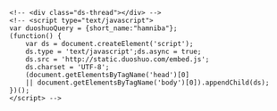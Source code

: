 <!-- Duoshuo Comment BEGIN --> 
	<!-- <div class="ds-thread"></div> -->
	<!-- <script type="text/javascript">
	var duoshuoQuery = {short_name:"hamniba"};
	(function() {
		var ds = document.createElement('script');
		ds.type = 'text/javascript';ds.async = true;
		ds.src = 'http://static.duoshuo.com/embed.js';
		ds.charset = 'UTF-8';
		(document.getElementsByTagName('head')[0] 
		|| document.getElementsByTagName('body')[0]).appendChild(ds);
	})(); 
	</script> -->
<!-- Duoshuo Comment END